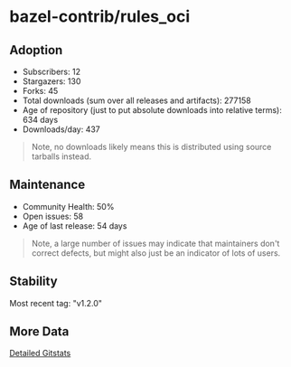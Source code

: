 # bazel-contrib/rules_oci

## Adoption

- Subscribers: 12
- Stargazers: 130
- Forks: 45
- Total downloads (sum over all releases and artifacts): 277158
- Age of repository (just to put absolute downloads into relative terms): 634 days
- Downloads/day: 437

> Note, no downloads likely means this is distributed using source tarballs instead.

## Maintenance

- Community Health: 50%
- Open issues: 58
- Age of last release: 54 days

> Note, a large number of issues may indicate that maintainers don't correct defects, but might also
> just be an indicator of lots of users.

## Stability

Most recent tag: "v1.2.0"

## More Data

[Detailed Gitstats](/bazel-catalog/gitstats/bazel-contrib/rules_oci)

